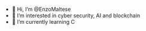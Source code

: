 - 👋 Hi, I’m @EnzoMaltese
- 👀 I’m interested in cyber security, AI and blockchain
- 🌱 I’m currently learning C
<!---
EnzoMaltese/EnzoMaltese is a ✨ special ✨ repository because its `README.md` (this file) appears on your GitHub profile.
You can click the Preview link to take a look at your changes.
--->
